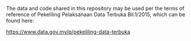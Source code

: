 The data and code shared in this repository may be used per the terms of reference of  Pekeliling Pelaksanaan Data Terbuka Bil.1/2015, which can be found here: 

https://www.data.gov.my/p/pekeliling-data-terbuka
